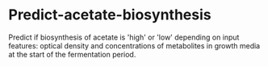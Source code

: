 # Predict-acetate-biosynthesis
Predict if biosynthesis of acetate is 'high' or 'low' depending on input features: optical density and concentrations of metabolites in growth media at the start of the fermentation period.
